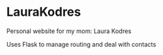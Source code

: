 LauraKodres
===========

Personal website for my mom: Laura Kodres

Uses Flask to manage routing and deal with contacts
